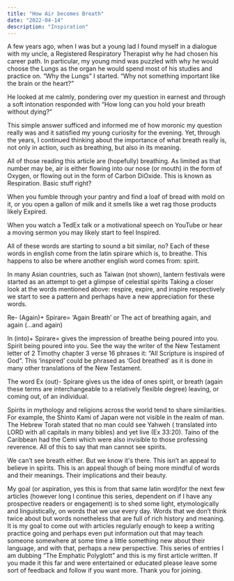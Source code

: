 ```yaml
---
title: "How Air becomes Breath"
date: "2022-04-14"
description: "Inspiration"
---
```


A few years ago, when I was but a young lad I found myself in a dialogue with my uncle, a Registered Respiratory Therapist why he had chosen his career path. In particular, my young mind was puzzled with why he would choose the Lungs as the organ he would spend most of his studies and practice on. “Why the Lungs” I started. “Why not something important like the brain or the heart?”

He looked at me calmly, pondering over my question in earnest and through a soft intonation responded with “How long can you hold your breath without dying?”

This simple answer sufficed and informed me of how moronic my question really was and it satisfied my young curiosity for the evening. Yet, through the years, I continued thinking about the importance of what breath really is, not only in action, such as breathing, but also in its meaning.

All of those reading this article are (hopefully) breathing. As limited as that number may be, air is either flowing into our nose (or mouth) in the form of Oxygen, or flowing out in the form of Carbon DiOxide. This is known as Respiration. Basic stuff right?

When you fumble through your pantry and find a loaf of bread with mold on it, or you open a gallon of milk and it smells like a wet rag those products likely Expired.

When you watch a TedEx talk or a motivational speech on YouTube or hear a moving sermon you may likely start to feel Inspired.

All of these words are starting to sound a bit similar, no? Each of these words in english come from the latin spirare which is, to breathe. This happens to also be where another english word comes from: spirit.

In many Asian countries, such as Taiwan (not shown), lantern festivals were started as an attempt to get a glimpse of celestial spirits
Taking a closer look at the words mentioned above: respire, expire, and inspire respectively we start to see a pattern and perhaps have a new appreciation for these words.

Re- (Again)+ Spirare= ‘Again Breath’ or The act of breathing again, and again (…and again)

In (into)+ Spirare= gives the impression of breathe being poured into you. Spirit being poured into you. See the way the writer of the New Testament letter of 2 Timothy chapter 3 verse 16 phrases it: “All Scripture is inspired of God”. This ‘inspired’ could be phrased as ‘God breathed’ as it is done in many other translations of the New Testament.

The word Ex (out)- Spirare gives us the idea of ones spirit, or breath (again these terms are interchangeable to a relatively flexible degree) leaving, or coming out, of an individual.

Spirits in mythology and religions across the world tend to share similarities. For example, the Shinto Kami of Japan were not visible in the realm of man. The Hebrew Torah stated that no man could see Yahweh ( translated into LORD with all capitals in many bibles) and yet live (Ex 33:20). Taino of the Caribbean had the Cemi which were also invisible to those professing reverence. All of this to say that man cannot see spirits.

We can’t see breath either. But we know it's there. This isn’t an appeal to believe in spirits. This is an appeal though of being more mindful of words and their meanings. Their implications and their beauty.

My goal (or aspiration, yes this is from that same latin word)for the next few articles (however long I continue this series, dependent on if I have any prospective readers or engagement) is to shed some light, etymologically and linguistically, on words that we use every day. Words that we don’t think twice about but words nonetheless that are full of rich history and meaning. It is my goal to come out with articles regularly enough to keep a writing practice going and perhaps even put information out that may teach someone somewhere at some time a little something new about their language, and with that, perhaps a new perspective. This series of entries I am dubbing “The Emphatic Polyglott” and this is my first article written. If you made it this far and were entertained or educated please leave some sort of feedback and follow if you want more. Thank you for joining.
